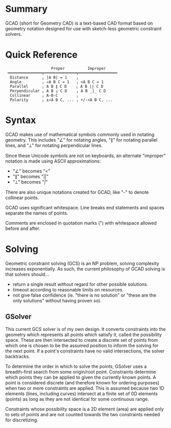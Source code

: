 
# Summary
GCAD (short for Geometry CAD) is a text-based CAD format based on geometry notation designed for use with sketch-less geometric constraint solvers.

# Quick Reference
```
                    Proper          Improper     
 ═══════════════╤══════════════╤═════════════════
  Distance      ╷ |A B| = 1    ╷              
  Angle         ╷ ∠A B C = 1   ╷ <A B C = 1   
  Parallel      ╷ A B ∥ C D    ╷ A B || C D   
  Perpendicular ╷ A B ⟂ C D    ╷ A B _|_ C D  
  Collinear     ╷ A-B-C        ╷
  Polarity      ╷ ±∠A B C, ... ╷ +/-<A B C, ...
```

# Syntax

GCAD makes use of mathematical symbols commonly used in notating geometry. This includes "∠" for notating angles, "∥" for notating parallel lines, and "⟂" for notating perpendicular lines.

Since these Unicode symbols are not on keyboards, an alternate "improper" notation is made using ASCII approximations:
- "∠" becomes "<"
- "∥" becomes "||"
- "⟂" becomes "_|_"

There are also unique notations created for GCAD, like "-" to denote collinear points.

GCAD uses significant whitespace. Line breaks end statements and spaces separate the names of points.

Comments are enclosed in quotation marks (") with whitespace allowed before and after.

# Solving

Geometric constraint solving (GCS) is an NP problem, solving complexity increases exponentially. As such, the current philosophy of GCAD solving is that solvers should...
- return a single result without regard for other possible solutions.
- timeout according to reasonable limits on resources.
- not give false confidence (ie. "there is no solution" or "these are the only solutions" without having proven so).

## GSolver
This current GCS solver is of my own design. It converts constraints into the geometry which represents all points which satisfy it, called the possibility space. These are then intersected to create a discrete set of points from which one is chosen to be the assumed position to inform the solving for the next point. If a point's constraints have no valid intersections, the solver backtracks.

To determine the order in which to solve the points, GSolver uses a breadth-first search from some origin/root point. Constraints determine which points they can be applied to given the currently known points. A point is considered discrete (and therefore known for ordering purposes) when two or more constraints are applied. This is assumed because two 1D elements (lines, including curves) intersect at a finite set of 0D elements (points) as long as they are not identical for some continuous range.

Constraints whose possibility space is a 2D element (area) are applied only to sets of points and are not counted towards the two constraints needed for discretizing.
